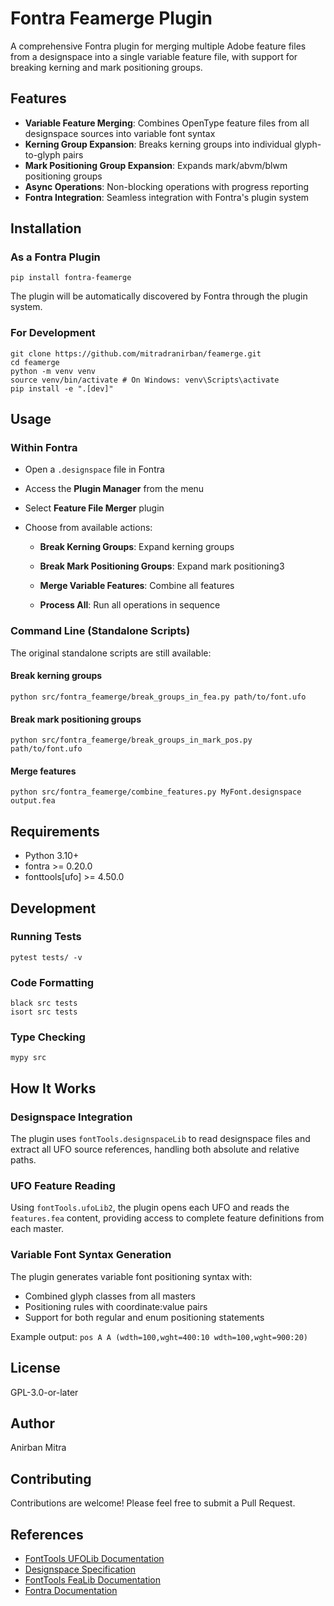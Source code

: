 # Fontra Feamerge Plugin

A comprehensive Fontra plugin for merging multiple Adobe feature files from a designspace into a single variable feature file, with support for breaking kerning and mark positioning groups.

## Features

- **Variable Feature Merging**: Combines OpenType feature files from all designspace sources into variable font syntax
- **Kerning Group Expansion**: Breaks kerning groups into individual glyph-to-glyph pairs
- **Mark Positioning Group Expansion**: Expands mark/abvm/blwm positioning groups
- **Async Operations**: Non-blocking operations with progress reporting
- **Fontra Integration**: Seamless integration with Fontra's plugin system

## Installation

### As a Fontra Plugin
```
pip install fontra-feamerge
```

The plugin will be automatically discovered by Fontra through the plugin system.

### For Development

```
git clone https://github.com/mitradranirban/feamerge.git
cd feamerge
python -m venv venv
source venv/bin/activate # On Windows: venv\Scripts\activate
pip install -e ".[dev]"
```

## Usage

### Within Fontra

* Open a `.designspace` file in Fontra
* Access the **Plugin Manager** from the menu
* Select **Feature File Merger** plugin
* Choose from available actions:

    - **Break Kerning Groups**: Expand kerning groups

     - **Break Mark Positioning Groups**: Expand mark positioning3

    - **Merge Variable Features**: Combine all features

     - **Process All**: Run all operations in sequence

### Command Line (Standalone Scripts)

The original standalone scripts are still available:

#### Break kerning groups
`python src/fontra_feamerge/break_groups_in_fea.py path/to/font.ufo`

#### Break mark positioning groups
`python src/fontra_feamerge/break_groups_in_mark_pos.py path/to/font.ufo`
#### Merge features
`python src/fontra_feamerge/combine_features.py MyFont.designspace output.fea`

## Requirements

- Python 3.10+
- fontra >= 0.20.0
- fonttools[ufo] >= 4.50.0

## Development

### Running Tests
`pytest tests/ -v`
### Code Formatting
```
black src tests
isort src tests
```
### Type Checking

`mypy src`

## How It Works

### Designspace Integration

The plugin uses `fontTools.designspaceLib` to read designspace files and extract all UFO source references, handling both absolute and relative paths.

### UFO Feature Reading

Using `fontTools.ufoLib2`, the plugin opens each UFO and reads the `features.fea` content, providing access to complete feature definitions from each master.

### Variable Font Syntax Generation

The plugin generates variable font positioning syntax with:
- Combined glyph classes from all masters
- Positioning rules with coordinate:value pairs
- Support for both regular and enum positioning statements

Example output:
`pos A A (wdth=100,wght=400:10 wdth=100,wght=900:20)`

## License

GPL-3.0-or-later

## Author

Anirban Mitra 

## Contributing

Contributions are welcome! Please feel free to submit a Pull Request.

## References

- [FontTools UFOLib Documentation](https://fonttools.readthedocs.io/en/latest/ufoLib/)
- [Designspace Specification](https://fonttools.readthedocs.io/en/latest/designspaceLib/)
- [FontTools FeaLib Documentation](https://fonttools.readthedocs.io/en/latest/feaLib/)
- [Fontra Documentation](https://docs.fontra.xyz/)